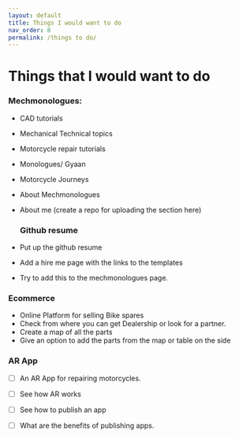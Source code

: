 ```yaml
---
layout: default
title: Things I would want to do
nav_order: 8
permalink: /things to do/
---
```

# Things that I would want to do

### Mechmonologues:

-   CAD tutorials

- Mechanical Technical topics

- Motorcycle repair  tutorials

- Monologues/ Gyaan

- Motorcycle Journeys

- About Mechmonologues

- About me (create a repo for uploading the section here)



  ### Github resume

- Put up the github resume

- Add a hire me page with the links to the templates

- Try to add this to the mechmonologues page.

### Ecommerce

- Online Platform for selling Bike spares
- Check from where you can get Dealership or look for a partner.
- Create a map of all the parts
- Give an option to add the parts from the map or table on the side



### AR App

- [ ] An AR App for repairing motorcycles.

- [ ] See how AR works

- [ ] See how to publish an app

- [ ] What are the benefits of publishing apps.
